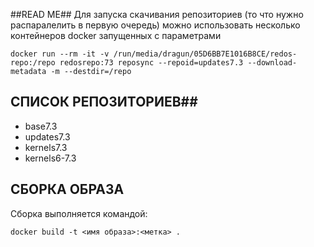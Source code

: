 ##READ ME##
Для запуска скачивания репозиториев (то что нужно распаралелить в первую очередь) можно использовать несколько контейнеров docker запущенных с параметрами

```
docker run --rm -it -v /run/media/dragun/05D6BB7E1016B8CE/redos-repo:/repo redosrepo:73 reposync --repoid=updates7.3 --download-metadata -m --destdir=/repo
```
## СПИСОК РЕПОЗИТОРИЕВ##
- base7.3
- updates7.3
- kernels7.3
- kernels6-7.3
## СБОРКА ОБРАЗА ##
Сборка выполняется командой:

```
docker build -t <имя образа>:<метка> .
```
